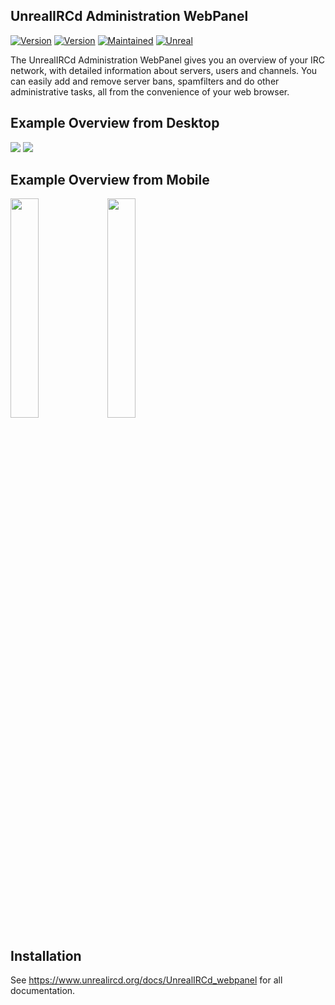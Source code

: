  ## UnrealIRCd Administration WebPanel
 
[![Version](https://img.shields.io/badge/UnrealIRCd-6.1.0_or_later-darkgreen.svg)]()
[![Version](https://img.shields.io/badge/Version-0.9-blue.svg)]()
[![Maintained](https://img.shields.io/badge/Maintained-yes-darkgreen.svg)]()
[![Unreal](https://img.shields.io/badge/PHP-8.0_or_later-darkgreen.svg)](https://unrealircd.org)

The UnrealIRCd Administration WebPanel gives you an overview of your IRC network,
with detailed information about servers, users and channels.
You can easily add and remove server bans, spamfilters and do other administrative tasks,
all from the convenience of your web browser.

## Example Overview from Desktop
 <img src="https://i.ibb.co/z64L9Fh/Screenshot-2024-04-14-at-20-58-07-Unreal-IRCd-Panel.png">
 <img src="https://i.ibb.co/6vQ6wg7/spamfilter.png">

## Example Overview from Mobile
<div class="row">
<img src="https://i.ibb.co/MZrLCMv/Screenshot-from-2024-04-12-00-51-49.png" height="30%" width="30%">
<img src="https://i.ibb.co/JtM9rY9/Screenshot-from-2024-04-12-00-52-09.png" height="30%" width="30%">
</div>

## Installation ##
See https://www.unrealircd.org/docs/UnrealIRCd_webpanel for all documentation.

